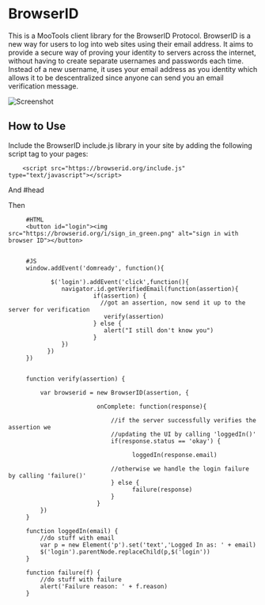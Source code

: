 BrowserID
=========

This is a MooTools client library for the BrowserID Protocol. BrowserID is a new way for users to log into web sites using their email address. 
It aims to provide a secure way of proving your identity to servers across the internet, without having to create separate usernames and passwords each time. 
Instead of a new username, it uses your email address as you identity which allows it to be descentralized since anyone can send you an
email verification message.

![Screenshot](https://developer.mozilla.org/@api/deki/files/6051/=browserid-enter-email.png)

How to Use
----------

Include the BrowserID include.js library in your site by adding the following script tag to your pages:

        <script src="https://browserid.org/include.js" type="text/javascript"></script>

And
        #head
        <script type="text/javascript" src="mootools.js"></script>
        <script type="text/javascript" src="browserID.js.js"></script>

Then

         #HTML
         <button id="login"><img src="https://browserid.org/i/sign_in_green.png" alt="sign in with browser ID"></button>


         #JS
         window.addEvent('domready', function(){

                $('login').addEvent('click',function(){
                   navigator.id.getVerifiedEmail(function(assertion){
                            if(assertion) {
                              //got an assertion, now send it up to the server for verification
                               verify(assertion)
                            } else {
                               alert("I still don't know you")
                            }
                   })
               })
         })


         function verify(assertion) {

             var browserid = new BrowserID(assertion, {

                             onComplete: function(response){

                                 //if the server successfully verifies the assertion we
                                 //updating the UI by calling 'loggedIn()'
                                 if(response.status == 'okay') {

                                       loggedIn(response.email)

                                 //otherwise we handle the login failure by calling 'failure()'
                                 } else {
                                       failure(response)
                                 }    
                             }
             })
         }

         function loggedIn(email) {
             //do stuff with email
             var p = new Element('p').set('text','Logged In as: ' + email)
             $('login').parentNode.replaceChild(p,$('login'))
         }

         function failure(f) {
             //do stuff with failure
             alert('Failure reason: ' + f.reason) 
         }